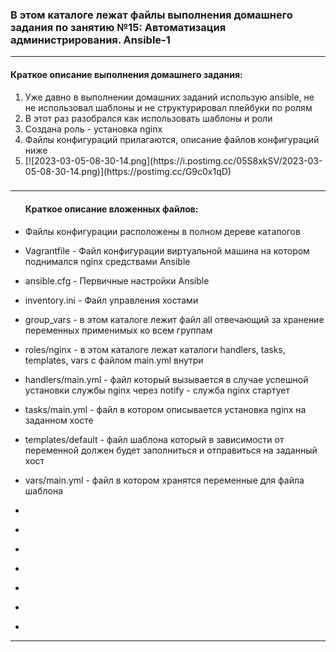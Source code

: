 <h3>В этом каталоге лежат файлы выполнения домашнего задания по занятию №15:
Автоматизация администрирования. Ansible-1</h3>
<hr>
<h4>Краткое описание выполнения домашнего задания:</h4>
<ol>
<li>Уже давно в выполнении домашних заданий использую ansible, не не использовал шаблоны и не структурировал плейбуки по ролям</li>
<li>В этот раз разобрался как использовать шаблоны и роли</li>
<li>Создана роль - установка nginx</li>
<li>Файлы конфигураций прилагаются, описание файлов конфигураций ниже</li>
<li>[![2023-03-05-08-30-14.png](https://i.postimg.cc/05S8xkSV/2023-03-05-08-30-14.png)](https://postimg.cc/G9c0x1qD)</li>
</ol>


<h3></h3>
<hr>
<ul>
<h4>Краткое описание вложенных файлов:</h4>
<li><p>Файлы конфигурации расположены в полном дереве каталогов</p></li>
<li><p>Vagrantfile   - Файл конфигурации виртуальной машина на котором поднимался nginx средствами Ansible</p></li>
<li><p>ansible.cfg   - Первичные настройки Ansible</p></li>
<li><p>inventory.ini - Файл управления хостами</p></li>
<li><p>group_vars    - в этом каталоге лежит файл all отвечающий за хранение переменных применимых ко всем группам</p></li>
<li><p>roles/nginx   - в этом каталоге лежат каталоги handlers, tasks, templates, vars c файлом main.yml внутри<p></li>
<li><p>handlers/main.yml  - файл который вызывается в случае успешной установки службы nginx через notify - служба nginx стартует</p></li>
<li><p>tasks/main.yml     - файл в котором описывается установка nginx на заданном хосте</p></li>
<li><p>templates/default  - файл шаблона который в зависимости от переменной должен будет заполниться и отправиться на заданный хост</p></li>
<li><p>vars/main.yml      - файл в котором хранятся переменные для файла шаблона</p></li>
<li><p></p></li>
<li><p></p></li>
<li><p></p></li>
<li><p> </p></li>
<li><p</p></li>
<li><p></p></li>
<li><p></p></li>
</ul>
<hr>
